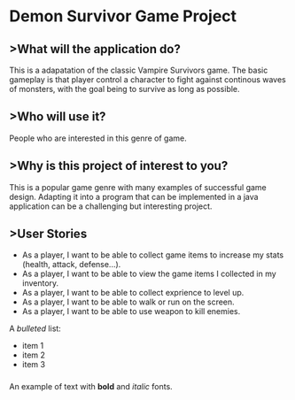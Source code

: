 # Demon Survivor Game Project

## >What will the application do?
This is a adapatation of the classic Vampire Survivors game. The basic gameplay is that player control a character to fight against continous waves of monsters, with the goal being to survive as long as possible.
## >Who will use it?
People who are interested in this genre of game.
## >Why is this project of interest to you?
This is a popular game genre with many examples of successful game design. Adapting it into a program that can be implemented in a java application can be a challenging but interesting project.

## >User Stories
- As a player, I want to be able to collect game items to increase my stats (health, attack, defense...).
- As a player, I want to be able to view the game items I collected in my inventory.
- As a player, I want to be able to collect exprience to level up.
- As a player, I want to be able to walk or run on the screen.
- As a player, I want to be able to use weapon to kill enemies.





A *bulleted* list:
- item 1
- item 2
- item 3

###
An example of text with **bold** and *italic* fonts.  

